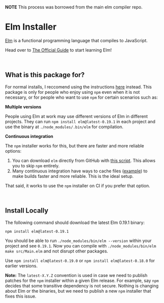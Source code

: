 **NOTE** This process was borrowed from the main elm compiler repo.

# Elm Installer

[Elm](https://elm-lang.org) is a functional programming language that compiles to JavaScript.

Head over to [The Official Guide](https://guide.elm-lang.org/) to start learning Elm!

<br/>

## What is this package for?

For normal installs, I reccomend using the instructions [here](https://guide.elm-lang.org/install/elm.html) instead. This package is only for people who enjoy using `npm` even when it is not necessary, or for people who want to use `npm` for certain scenarios such as:

**Multiple versions**

People using Elm at work may use different versions of Elm in different projects. They can run `npm install elm@latest-0.19.1` in each project and use the binary at `./node_modules/.bin/elm` for compilation.

**Continuous integration**

The `npm` installer works for this, but there are faster and more reliable options:

1. You can download `elm` directly from GitHub with [this script](https://github.com/elm/compiler/blob/master/installers/linux/README.md). This allows you to skip `npm` entirely.
2. Many continuous integration have ways to cache files ([example](https://docs.travis-ci.com/user/caching/)) to make builds faster and more reliable. This is the ideal setup.

That said, it works to use the `npm` installer on CI if you prefer that option.

<br/>

## Install Locally

The following command should download the latest Elm 0.19.1 binary:

```
npm install elm@latest-0.19.1
```

You should be able to run `./node_modules/bin/elm --version` within your project and see `0.19.1`. Now you can compile with `./node_modules/bin/elm make src/Main.elm` and not disrupt other packages.

Use `npm install elm@latest-0.19.0` or `npm install elm@latest-0.18.0` for earlier versions.

**Note:** The `latest-X.Y.Z` convention is used in case we need to publish patches for the `npm` installer within a given Elm release. For example, say `npm` decides that some transitive dependency is not secure. Nothing is changing about Elm or the binaries, but we need to publish a new `npm` installer that fixes this issue.
